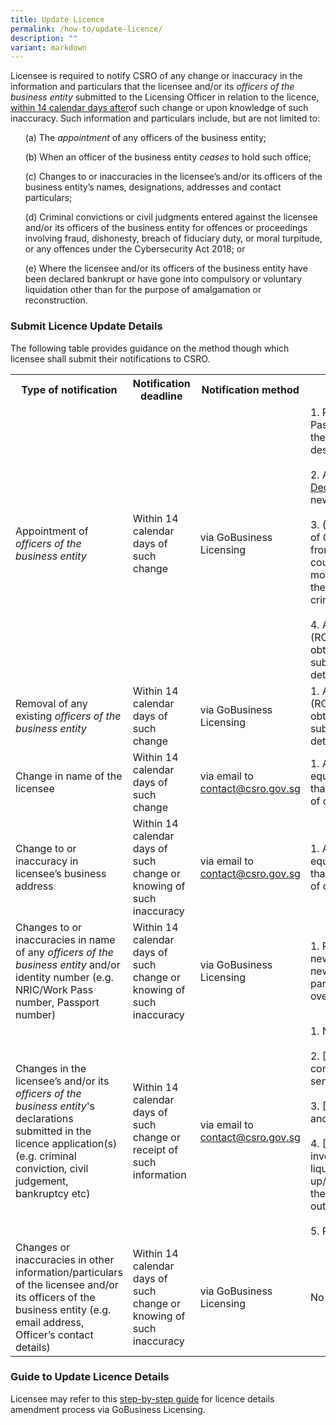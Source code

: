 ```yaml
---
title: Update Licence
permalink: /how-to/update-licence/
description: ""
variant: markdown
---
```

<p>Licensee is required to notify CSRO of any change or inaccuracy in the information and particulars that the licensee and/or its <em>officers of the business entity</em> submitted to the Licensing Officer in relation to the licence, <u>within 14 calendar days after</u>of such change or upon knowledge of such inaccuracy. Such information and particulars include, but are not limited to: </p>
<ul>(a) The <em>appointment</em> of any officers of the business entity; </ul>
<ul> (b) When an officer of the business entity <em>ceases</em> to hold such office;</ul>
<ul> (c) Changes to or inaccuracies in the licensee’s and/or its officers of the business entity’s names, designations, addresses and contact particulars;</ul>
<ul> (d) Criminal convictions or civil judgments entered against the licensee and/or its officers of the business entity for offences or proceedings involving fraud, dishonesty, breach of fiduciary duty, or moral turpitude, or any offences under the Cybersecurity Act 2018; or </ul>
<ul> (e) Where the licensee and/or its officers of the business entity have been declared bankrupt or have gone into compulsory or voluntary liquidation other than for the purpose of amalgamation or reconstruction. </ul>
<h3>Submit Licence Update Details</h3>
<p>The following table provides guidance on the method though which licensee
shall submit their notifications to CSRO.</p>
<table style="minWidth: 100px">
<colgroup>
<col>
<col>
<col>
<col>
</colgroup>
<tbody>
<tr>
<th><strong>Type of notification</strong></th>
<th><strong>Notification deadline</strong></th>
<th><strong>Notification method</strong></th>
<th><strong>Required supporting documents or information</strong></th>
</tr>
<tr>
<td>Appointment of <em>officers of the business entity</em></td>
<td>Within 14 calendar days of such change</td>
<td>via GoBusiness Licensing</td>
<td>
1. Photocopy of both sides of NRIC/Work Pass, or photocopy of Passport
showing the personal particulars and official descriptions (for overseas <em>officers</em>)
<br><br>2. A duly filled up and endorsed <a href="/files/forms/declaration%20form%20for%20individual.pdf" rel="noopener noreferrer nofollow" target="_blank">Declaration Form for Individual</a> from
the newly appointed <em>officer</em>
<br><br>3. (For overseas <em>officers</em> only) Certificate of Clearance or equivalent
documentation from the relevant authorities in the home country obtained no earlier than three months before submission, certifying that the <em>officer</em> does not have any record of criminal conviction
in the home country
<br><br>4. A copy of the Register of Directors (ROD) records from ACRA or equivalent
obtained no earlier than one week before submission, reflecting the appointment
details of the <em>officer</em>
</td>
</tr>
<tr>
<td>Removal of any existing <em>officers of the business entity</em></td>
<td>Within 14 calendar days of such change</td>
<td>via GoBusiness Licensing</td>
<td>
1. A copy of the Register of Directors (ROD) records from ACRA or equivalent
obtained no earlier than one week before submission, reflecting the cessation
details of the <em>officer</em>
</td>
</tr>
<tr>
<td rowspan="1" colspan="1">
Change in name of the licensee
</td>
<td>
Within 14 calendar days of such change
</td>
<td>via email to <a href="mailto:contact@csro.gov.sg" rel="noopener noreferrer nofollow" target="_blank">contact@csro.gov.sg</a>
</td>
<td>
1. A copy of the Licensee’s latest ACRA or equivalent records obtained
no earlier than one week reflecting the effective date of change.
</td>
</tr>
<tr>
<td>
Change to or inaccuracy in licensee’s business address
</td>
<td>
Within 14 calendar days of such change or knowing of such inaccuracy
</td>
<td rowspan="1" colspan="1">
via email to <a href="mailto:contact@csro.gov.sg" rel="noopener noreferrer nofollow" target="_blank">contact@csro.gov.sg</a>
</td>
<td rowspan="1" colspan="1">
1. A copy of the Licensee’s latest ACRA or equivalent records obtained
no earlier than one week reflecting the effective date of change
</td>
</tr>
<tr>
<td>
Changes to or inaccuracies in name of any <em>officers of the business entity</em> and/or
identity number (e.g. NRIC/Work Pass number, Passport number)</td>
<td>Within 14 calendar days of such change or knowing of such inaccuracy</td>
<td>via GoBusiness Licensing</td>
<td>1. Photocopy of both sides of the <em>officer</em>’s new NRIC/Work Pass,
or photocopy of the new Passport showing the personal particulars and official
descriptions (for overseas <em>officers</em>)</td>
</tr>
<tr>
<td>Changes in the licensee’s and/or its <em>officers of the business entity</em>'s
declarations submitted in the licence application(s) (e.g. criminal conviction,
civil judgement, bankruptcy etc)</td>
<td>Within 14 calendar days of such change or receipt of such information</td>
<td>via email to <a href="mailto:contact@csro.gov.sg" rel="noopener noreferrer nofollow" target="_blank">contact@csro.gov.sg</a></td>
<td>
1. Name of the licensee/officer involved
<br><br>2. [For criminal convictions] The offence committed, place and date of
offence, and sentence received
<br><br>3. [For civil judgements] The nature, date, and outcome of the civil proceedings
<br><br>4. [For bankruptcy related changes involving the licensee] The date of
liquidation/winding-up/receivership/composition/arrangement, the total
debt amount, the balance outstanding amount
<br><br>5. Relevant supporting documents (if any)
</td>
</tr>
<tr>
<td>
Changes or inaccuracies in other information/particulars of the licensee
and/or its officers of the business entity (e.g. email address, Officer’s
contact details)
</td>
<td>Within 14 calendar days of such change or knowing of such inaccuracy</td>
<td>via GoBusiness Licensing</td>
<td>No supporting documents required</td>
</tr>
</tbody>
</table>
<h3>Guide to Update Licence Details</h3>
<p>Licensee may refer to this <a rel="noopener noreferrer nofollow" href="https://www.gobusiness.gov.sg/dashboard-faqs/apply-new-licences/" target="_blank">step-by-step guide</a> for
licence details amendment process via GoBusiness Licensing.</p>